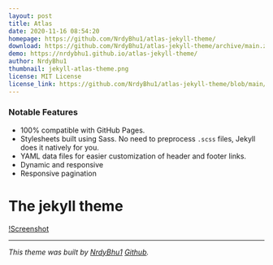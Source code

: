 ```yaml
---
layout: post
title: Atlas
date: 2020-11-16 08:54:20
homepage: https://github.com/NrdyBhu1/atlas-jekyll-theme/
download: https://github.com/NrdyBhu1/atlas-jekyll-theme/archive/main.zip   
demo: https://nrdybhu1.github.io/atlas-jekyll-theme/
author: NrdyBhu1
thumbnail: jekyll-atlas-theme.png
license: MIT License
license_link: https://github.com/NrdyBhu1/atlas-jekyll-theme/blob/main/LICENSE
---
```


### Notable Features

* 100% compatible with GitHub Pages.
* Stylesheets built using Sass.
  No need to preprocess `.scss` files, Jekyll does it natively for you.
* YAML data files for easier customization of header and footer links.
* Dynamic and responsive
* Responsive pagination

# The jekyll theme
[!Screenshot](https://raw.githubusercontent.com/NrdyBhu1/atlas-jekyll-theme/main/atlas-normal.png)

---

*This theme was built by [NrdyBhu1](nrdybhu1.github.io)
[Github](https://github.com/NrdyBhu1).*



